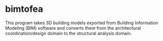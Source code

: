 # bimtofea
This program takes 3D building models exported from Building Information Modeling (BIM) software and converts them from the architectural coordination/design domain to the structural analysis domain.
